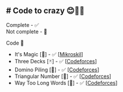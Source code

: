 ## # Code to crazy 😊🙏🏻
Complete - ✅\
Not complete - 🔨

Code 🔽 
* It's Magic [🎩] - ✅ [[Mikroskil](https://tlx.toki.id/problems/mikroskil-cp-2014-final/A)]
* Three Decks [🃏] - ✅ [[Codeforces](https://codeforces.com/problemset/problem/2104/A)]
* Domino Piling [🎲] - ✅ [[Codeforces](https://codeforces.com/problemset/problem/50/A)]
* Triangular Number [🔺] - ✅ [[Codeforces](https://codeforces.com/problemset/problem/47/A)]
* Way Too Long Words [🧾] - ✅ [[Codeforces](https://codeforces.com/problemset/problem/71/A)]
